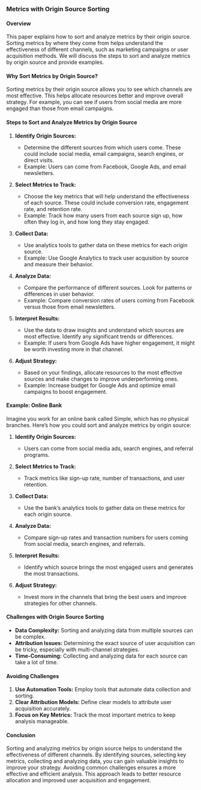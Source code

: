 ### Metrics with Origin Source Sorting

#### Overview
This paper explains how to sort and analyze metrics by their origin source. Sorting metrics by where they come from helps understand the effectiveness of different channels, such as marketing campaigns or user acquisition methods. We will discuss the steps to sort and analyze metrics by origin source and provide examples.

#### Why Sort Metrics by Origin Source?
Sorting metrics by their origin source allows you to see which channels are most effective. This helps allocate resources better and improve overall strategy. For example, you can see if users from social media are more engaged than those from email campaigns.

#### Steps to Sort and Analyze Metrics by Origin Source

1. **Identify Origin Sources:**
   - Determine the different sources from which users come. These could include social media, email campaigns, search engines, or direct visits.
   - Example: Users can come from Facebook, Google Ads, and email newsletters.

2. **Select Metrics to Track:**
   - Choose the key metrics that will help understand the effectiveness of each source. These could include conversion rate, engagement rate, and retention rate.
   - Example: Track how many users from each source sign up, how often they log in, and how long they stay engaged.

3. **Collect Data:**
   - Use analytics tools to gather data on these metrics for each origin source.
   - Example: Use Google Analytics to track user acquisition by source and measure their behavior.

4. **Analyze Data:**
   - Compare the performance of different sources. Look for patterns or differences in user behavior.
   - Example: Compare conversion rates of users coming from Facebook versus those from email newsletters.

5. **Interpret Results:**
   - Use the data to draw insights and understand which sources are most effective. Identify any significant trends or differences.
   - Example: If users from Google Ads have higher engagement, it might be worth investing more in that channel.

6. **Adjust Strategy:**
   - Based on your findings, allocate resources to the most effective sources and make changes to improve underperforming ones.
   - Example: Increase budget for Google Ads and optimize email campaigns to boost engagement.

#### Example: Online Bank

Imagine you work for an online bank called Simple, which has no physical branches. Here’s how you could sort and analyze metrics by origin source:

1. **Identify Origin Sources:**
   - Users can come from social media ads, search engines, and referral programs.

2. **Select Metrics to Track:**
   - Track metrics like sign-up rate, number of transactions, and user retention.

3. **Collect Data:**
   - Use the bank’s analytics tools to gather data on these metrics for each origin source.

4. **Analyze Data:**
   - Compare sign-up rates and transaction numbers for users coming from social media, search engines, and referrals.

5. **Interpret Results:**
   - Identify which source brings the most engaged users and generates the most transactions.

6. **Adjust Strategy:**
   - Invest more in the channels that bring the best users and improve strategies for other channels.

#### Challenges with Origin Source Sorting

- **Data Complexity:** Sorting and analyzing data from multiple sources can be complex.
- **Attribution Issues:** Determining the exact source of user acquisition can be tricky, especially with multi-channel strategies.
- **Time-Consuming:** Collecting and analyzing data for each source can take a lot of time.

#### Avoiding Challenges

1. **Use Automation Tools:** Employ tools that automate data collection and sorting.
2. **Clear Attribution Models:** Define clear models to attribute user acquisition accurately.
3. **Focus on Key Metrics:** Track the most important metrics to keep analysis manageable.

#### Conclusion
Sorting and analyzing metrics by origin source helps to understand the effectiveness of different channels. By identifying sources, selecting key metrics, collecting and analyzing data, you can gain valuable insights to improve your strategy. Avoiding common challenges ensures a more effective and efficient analysis. This approach leads to better resource allocation and improved user acquisition and engagement.
